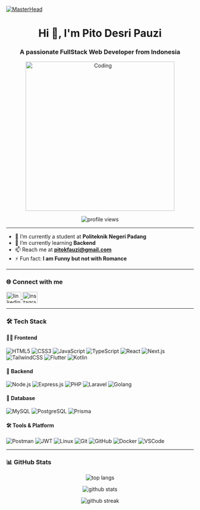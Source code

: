 [![MasterHead](https://readme-typing-svg.demolab.com?font=Fira+Code&size=24&pause=1000&color=38BDF8&center=true&vCenter=true&width=1200&lines=Assalamu'alaikum+Warahmatullah+👋;I'm+Pito+Desri+Pauzi+a+Fullstack+Web+Developer;Next.js+%7C+Express.js+%7C+TailwindCSS+%7C+Prisma)](https://github.com/pitok)

<h1 align="center">Hi 👋, I'm Pito Desri Pauzi</h1>
<h3 align="center">A passionate FullStack Web Developer from Indonesia</h3>

<p align="center">
  <img alt="Coding" width="400" src="https://cdn.dribbble.com/users/1162077/screenshots/3848914/programmer.gif" />
</p>

<p align="center">
  <img src="https://komarev.com/ghpvc/?username=PitokDf&label=Profile%20views&color=0e75b6&style=flat" alt="profile views" />
</p>

---

- 🔭 I’m currently a student at **Politeknik Negeri Padang**
- 🌱 I’m currently learning **Backend**
- 📫 Reach me at **pitokfauzi@gmail.com**
- ⚡ Fun fact: **I am Funny but not with Romance**

---

### 🌐 Connect with me
<p align="left">
  <a href="https://www.linkedin.com/in/pito-desri-pauzi-181052314/" target="blank">
    <img align="center" src="https://raw.githubusercontent.com/rahuldkjain/github-profile-readme-generator/master/src/images/icons/Social/linked-in-alt.svg" alt="linkedin" height="30" width="40" />
  </a>
  <a href="https://www.instagram.com/pittookkk/" target="blank">
    <img align="center" src="https://raw.githubusercontent.com/rahuldkjain/github-profile-readme-generator/master/src/images/icons/Social/instagram.svg" alt="instagram" height="30" width="40" />
  </a>
</p>

---

### 🛠️ Tech Stack

#### 👨‍💻 Frontend
![HTML5](https://img.shields.io/badge/HTML5-E34F26?style=flat&logo=html5&logoColor=white)
![CSS3](https://img.shields.io/badge/CSS3-1572B6?style=flat&logo=css3&logoColor=white)
![JavaScript](https://img.shields.io/badge/JavaScript-F7DF1E?style=flat&logo=javascript&logoColor=black)
![TypeScript](https://img.shields.io/badge/TypeScript-3178C6?style=flat&logo=typescript&logoColor=white)
![React](https://img.shields.io/badge/React-20232A?style=flat&logo=react&logoColor=61DAFB)
![Next.js](https://img.shields.io/badge/Next.js-000000?style=flat&logo=next.js&logoColor=white)
![TailwindCSS](https://img.shields.io/badge/Tailwind_CSS-38B2AC?style=flat&logo=tailwind-css&logoColor=white)
![Flutter](https://img.shields.io/badge/Flutter-02569B?style=flat&logo=flutter&logoColor=white)
![Kotlin](https://img.shields.io/badge/Kotlin-7F52FF?style=flat&logo=kotlin&logoColor=white)

#### 🧠 Backend
![Node.js](https://img.shields.io/badge/Node.js-339933?style=flat&logo=node.js&logoColor=white)
![Express.js](https://img.shields.io/badge/Express.js-000000?style=flat&logo=express&logoColor=white)
![PHP](https://img.shields.io/badge/PHP-777BB4?style=flat&logo=php&logoColor=white)
![Laravel](https://img.shields.io/badge/Laravel-FF2D20?style=flat&logo=laravel&logoColor=white)
![Golang](https://img.shields.io/badge/Golang-00ADD8?style=flat&logo=go&logoColor=white)

#### 💾 Database
![MySQL](https://img.shields.io/badge/MySQL-4479A1?style=flat&logo=mysql&logoColor=white)
![PostgreSQL](https://img.shields.io/badge/PostgreSQL-4169E1?style=flat&logo=postgresql&logoColor=white)
![Prisma](https://img.shields.io/badge/Prisma-2D3748?style=flat&logo=prisma&logoColor=white)

#### 🛠️ Tools & Platform
![Postman](https://img.shields.io/badge/Postman-FF6C37?style=flat&logo=postman&logoColor=white)
![JWT](https://img.shields.io/badge/JWT-000000?style=flat&logo=jsonwebtokens&logoColor=white)
![Linux](https://img.shields.io/badge/Linux-FCC624?style=flat&logo=linux&logoColor=black)
![Git](https://img.shields.io/badge/Git-F05032?style=flat&logo=git&logoColor=white)
![GitHub](https://img.shields.io/badge/GitHub-181717?style=flat&logo=github&logoColor=white)
![Docker](https://img.shields.io/badge/Docker-2496ED?style=flat&logo=docker&logoColor=white)
![VSCode](https://img.shields.io/badge/VSCode-007ACC?style=flat&logo=visual-studio-code&logoColor=white)

---

### 📊 GitHub Stats

<p align="center">
  <img src="https://github-readme-stats.vercel.app/api/top-langs?username=PitokDf&show_icons=true&locale=en&layout=compact&theme=tokyonight" alt="top langs" />
</p>

<p align="center">
  <img src="https://github-readme-stats.vercel.app/api?username=PitokDf&show_icons=true&locale=en&theme=tokyonight" alt="github stats" />
</p>

<p align="center">
  <img src="https://github-readme-streak-stats.herokuapp.com/?user=PitokDf&theme=tokyonight" alt="github streak" />
</p>
